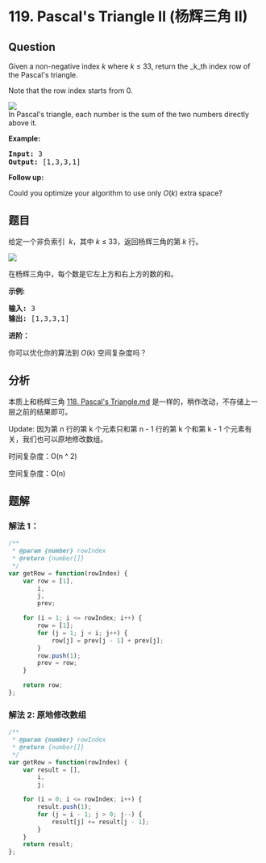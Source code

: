 # 119. Pascal&#39;s Triangle II (杨辉三角 II)

## Question

Given a non-negative index *k* where _k_ ≤ 33, return the \_k_th index row of the Pascal's triangle.

Note that the row index starts from 0.

![](https://upload.wikimedia.org/wikipedia/commons/0/0d/PascalTriangleAnimated2.gif)  
In Pascal's triangle, each number is the sum of the two numbers directly above it.

**Example:**

<pre><strong>Input:</strong> 3
<strong>Output:</strong> [1,3,3,1]
</pre>

**Follow up:**

Could you optimize your algorithm to use only _O_(_k_) extra space?

## 题目

给定一个非负索引  *k*，其中 *k* ≤ 33，返回杨辉三角的第 _k_ 行。

![](https://upload.wikimedia.org/wikipedia/commons/0/0d/PascalTriangleAnimated2.gif)

在杨辉三角中，每个数是它左上方和右上方的数的和。

**示例:**

<pre><strong>输入:</strong> 3
<strong>输出:</strong> [1,3,3,1]
</pre>

**进阶：**

你可以优化你的算法到 _O_(_k_) 空间复杂度吗？

## 分析

本质上和杨辉三角 [118. Pascal's Triangle.md](./118.%20Pascal's%20Triangle.md) 是一样的，稍作改动，不存储上一层之前的结果即可。

Update: 因为第 n 行的第 k 个元素只和第 n - 1 行的第 k 个和第 k - 1 个元素有关，我们也可以原地修改数组。

时间复杂度：O(n ^ 2)

空间复杂度：O(n)

## 题解

### 解法 1：

```javascript
/**
 * @param {number} rowIndex
 * @return {number[]}
 */
var getRow = function(rowIndex) {
    var row = [1],
        i,
        j,
        prev;

    for (i = 1; i <= rowIndex; i++) {
        row = [1];
        for (j = 1; j < i; j++) {
            row[j] = prev[j - 1] + prev[j];
        }
        row.push(1);
        prev = row;
    }

    return row;
};
```

### 解法 2: 原地修改数组

```javascript
/**
 * @param {number} rowIndex
 * @return {number[]}
 */
var getRow = function(rowIndex) {
    var result = [],
        i,
        j;

    for (i = 0; i <= rowIndex; i++) {
        result.push(1);
        for (j = i - 1; j > 0; j--) {
            result[j] += result[j - 1];
        }
    }
    return result;
};
```
